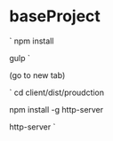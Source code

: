 # baseProject

`
npm install

gulp
`

(go to new tab)

`
cd client/dist/proudction

npm install -g http-server

http-server
`
